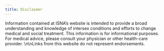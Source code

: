 ```yaml
---
title: Disclaimer
---
```


Information contained at <span class="caps">ISNA</span>&#8217;s website is intended to provide a broad understanding and knowledge of intersex conditions and efforts to change medical and social treatment. This information is for informational purposes. For medical advice, please consult your physician or other health-care provider. \n\nLinks from this website do not represent endorsements.
